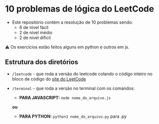 # 10 problemas de lógica do LeetCode

- Este repositório contém a resolução de 10 problemas sendo:
  - 6 de nível fácil
  - 2 de nível médio
  - 2 de nível difícil
 
 ⚠️ Os exercícios estão feitos alguns em python e outros em js. 

 ## Estrutura dos diretórios
  - `/leetcode` - que roda a versão do leetcode colando o código inteiro no bloco de código do [site do LeetCode](https://leetcode.com/)

  - `/terminal` - que roda a versão no terminal com os comandos:
    - **PARA JAVASCRIPT:** `node nome_do_arquivo.js`
    
    **ou** 
    - **PARA PYTHON:** `python3 nome_do_arquivo.py` para .py

